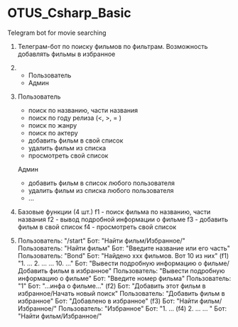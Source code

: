 # OTUS_Csharp_Basic
Telegram bot for movie searching


1. Телеграм-бот по поиску фильмов по фильтрам.
Возможность добавлять фильмы в избранное

2.	- Пользователь
	- Админ

3.	Пользователь
	- поиск по названию, части названия
	- поиск по году релиза (<, >, = )
	- поиск по жанру
	- поиск по актеру
	- добавить фильм в свой список
	- удалить фильм из списка
	- просмотреть свой список

	Админ
	- добавить фильм в список любого пользователя
	- удалить фильм из списка любого пользователя
	- ...

4.	Базовые функции (4 шт.)
	f1 - поиск фильма по названию, части названия
	f2 - вывод подробной информации о фильме
	f3 - добавить фильм в свой список
	f4 - просмотреть свой список

5.	Пользователь: "/start"
	Бот: "Найти фильм/Избранное/"
	Пользователь: "Найти фильм"
	Бот: "Введите название или его часть"
	Пользователь: "Bond"
	Бот: "Найдено ххх фильмов. Вот 10 из них" (f1)
			"1. ...
			 2. ...
			 ...
			 10. ..."
	Бот: "Вывести подробную информацию о фильме/Добавить фильм в избранное"
	Пользователь: "Вывести подробную информацию о фильме"
	Бот: "Введите номер фильма"
	Пользователь: "1"
	Бот: "...инфа о фильме..." (f2)
	Бот: "Добавить этот фильм в избранное/Начать новый поиск"
	Пользователь: "Добавить фильм в избранное"
	Бот: "Добавлено в избранное" (f3)
	Бот: "Найти фильм/Избранное/"
	Пользователь: "Избранное"
	Бот: "1. ...			(f4)
		  2. ...
		  ...	  "
	Бот: "Найти фильм/Избранное/"
	



